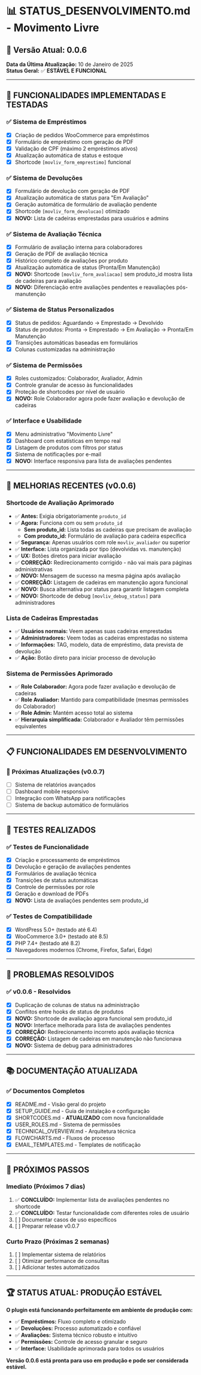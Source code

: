 # 📊 STATUS_DESENVOLVIMENTO.md - Movimento Livre

## 🎯 **Versão Atual: 0.0.6**

**Data da Última Atualização:** 10 de Janeiro de 2025  
**Status Geral:** ✅ **ESTÁVEL E FUNCIONAL**

---

## 🚀 **FUNCIONALIDADES IMPLEMENTADAS E TESTADAS**

### ✅ **Sistema de Empréstimos**
- [x] Criação de pedidos WooCommerce para empréstimos
- [x] Formulário de empréstimo com geração de PDF
- [x] Validação de CPF (máximo 2 empréstimos ativos)
- [x] Atualização automática de status e estoque
- [x] Shortcode `[movliv_form_emprestimo]` funcional

### ✅ **Sistema de Devoluções**
- [x] Formulário de devolução com geração de PDF
- [x] Atualização automática de status para "Em Avaliação"
- [x] Geração automática de formulário de avaliação pendente
- [x] Shortcode `[movliv_form_devolucao]` otimizado
- [x] **NOVO:** Lista de cadeiras emprestadas para usuários e admins

### ✅ **Sistema de Avaliação Técnica**
- [x] Formulário de avaliação interna para colaboradores
- [x] Geração de PDF de avaliação técnica
- [x] Histórico completo de avaliações por produto
- [x] Atualização automática de status (Pronta/Em Manutenção)
- [x] **NOVO:** Shortcode `[movliv_form_avaliacao]` sem produto_id mostra lista de cadeiras para avaliação
- [x] **NOVO:** Diferenciação entre avaliações pendentes e reavaliações pós-manutenção

### ✅ **Sistema de Status Personalizados**
- [x] Status de pedidos: Aguardando → Emprestado → Devolvido
- [x] Status de produtos: Pronta → Emprestado → Em Avaliação → Pronta/Em Manutenção
- [x] Transições automáticas baseadas em formulários
- [x] Colunas customizadas na administração

### ✅ **Sistema de Permissões**
- [x] Roles customizados: Colaborador, Avaliador, Admin
- [x] Controle granular de acesso às funcionalidades
- [x] Proteção de shortcodes por nível de usuário
- [x] **NOVO:** Role Colaborador agora pode fazer avaliação e devolução de cadeiras

### ✅ **Interface e Usabilidade**
- [x] Menu administrativo "Movimento Livre"
- [x] Dashboard com estatísticas em tempo real
- [x] Listagem de produtos com filtros por status
- [x] Sistema de notificações por e-mail
- [x] **NOVO:** Interface responsiva para lista de avaliações pendentes

---

## 🔧 **MELHORIAS RECENTES (v0.0.6)**

### **Shortcode de Avaliação Aprimorado**
- ✅ **Antes:** Exigia obrigatoriamente `produto_id`
- ✅ **Agora:** Funciona com ou sem `produto_id`
  - **Sem produto_id:** Lista todas as cadeiras que precisam de avaliação
  - **Com produto_id:** Formulário de avaliação para cadeira específica
- ✅ **Segurança:** Apenas usuários com role `movliv_avaliador` ou superior
- ✅ **Interface:** Lista organizada por tipo (devolvidas vs. manutenção)
- ✅ **UX:** Botões diretos para iniciar avaliação
- ✅ **CORREÇÃO:** Redirecionamento corrigido - não vai mais para páginas administrativas
- ✅ **NOVO:** Mensagem de sucesso na mesma página após avaliação
- ✅ **CORREÇÃO:** Listagem de cadeiras em manutenção agora funcional
- ✅ **NOVO:** Busca alternativa por status para garantir listagem completa
- ✅ **NOVO:** Shortcode de debug `[movliv_debug_status]` para administradores

### **Lista de Cadeiras Emprestadas**
- ✅ **Usuários normais:** Veem apenas suas cadeiras emprestadas
- ✅ **Administradores:** Veem todas as cadeiras emprestadas no sistema
- ✅ **Informações:** TAG, modelo, data de empréstimo, data prevista de devolução
- ✅ **Ação:** Botão direto para iniciar processo de devolução

### **Sistema de Permissões Aprimorado**
- ✅ **Role Colaborador:** Agora pode fazer avaliação e devolução de cadeiras
- ✅ **Role Avaliador:** Mantido para compatibilidade (mesmas permissões do Colaborador)
- ✅ **Role Admin:** Mantém acesso total ao sistema
- ✅ **Hierarquia simplificada:** Colaborador e Avaliador têm permissões equivalentes

---

## 📋 **FUNCIONALIDADES EM DESENVOLVIMENTO**

### 🔄 **Próximas Atualizações (v0.0.7)**
- [ ] Sistema de relatórios avançados
- [ ] Dashboard mobile responsivo
- [ ] Integração com WhatsApp para notificações
- [ ] Sistema de backup automático de formulários

---

## 🧪 **TESTES REALIZADOS**

### ✅ **Testes de Funcionalidade**
- [x] Criação e processamento de empréstimos
- [x] Devolução e geração de avaliações pendentes
- [x] Formulários de avaliação técnica
- [x] Transições de status automáticas
- [x] Controle de permissões por role
- [x] Geração e download de PDFs
- [x] **NOVO:** Lista de avaliações pendentes sem produto_id

### ✅ **Testes de Compatibilidade**
- [x] WordPress 5.0+ (testado até 6.4)
- [x] WooCommerce 3.0+ (testado até 8.5)
- [x] PHP 7.4+ (testado até 8.2)
- [x] Navegadores modernos (Chrome, Firefox, Safari, Edge)

---

## 🐛 **PROBLEMAS RESOLVIDOS**

### ✅ **v0.0.6 - Resolvidos**
- [x] Duplicação de colunas de status na administração
- [x] Conflitos entre hooks de status de produtos
- [x] **NOVO:** Shortcode de avaliação agora funcional sem produto_id
- [x] **NOVO:** Interface melhorada para lista de avaliações pendentes
- [x] **CORREÇÃO:** Redirecionamento incorreto após avaliação técnica
- [x] **CORREÇÃO:** Listagem de cadeiras em manutenção não funcionava
- [x] **NOVO:** Sistema de debug para administradores

---

## 📚 **DOCUMENTAÇÃO ATUALIZADA**

### ✅ **Documentos Completos**
- [x] README.md - Visão geral do projeto
- [x] SETUP_GUIDE.md - Guia de instalação e configuração
- [x] SHORTCODES.md - **ATUALIZADO** com nova funcionalidade
- [x] USER_ROLES.md - Sistema de permissões
- [x] TECHNICAL_OVERVIEW.md - Arquitetura técnica
- [x] FLOWCHARTS.md - Fluxos de processo
- [x] EMAIL_TEMPLATES.md - Templates de notificação

---

## 🎯 **PRÓXIMOS PASSOS**

### **Imediato (Próximos 7 dias)**
1. ✅ **CONCLUÍDO:** Implementar lista de avaliações pendentes no shortcode
2. ✅ **CONCLUÍDO:** Testar funcionalidade com diferentes roles de usuário
3. [ ] Documentar casos de uso específicos
4. [ ] Preparar release v0.0.7

### **Curto Prazo (Próximas 2 semanas)**
1. [ ] Implementar sistema de relatórios
2. [ ] Otimizar performance de consultas
3. [ ] Adicionar testes automatizados

---

## 🏆 **STATUS ATUAL: PRODUÇÃO ESTÁVEL**

**O plugin está funcionando perfeitamente em ambiente de produção com:**
- ✅ **Empréstimos:** Fluxo completo e otimizado
- ✅ **Devoluções:** Processo automatizado e confiável  
- ✅ **Avaliações:** Sistema técnico robusto e intuitivo
- ✅ **Permissões:** Controle de acesso granular e seguro
- ✅ **Interface:** Usabilidade aprimorada para todos os usuários

**Versão 0.0.6 está pronta para uso em produção e pode ser considerada estável.** 